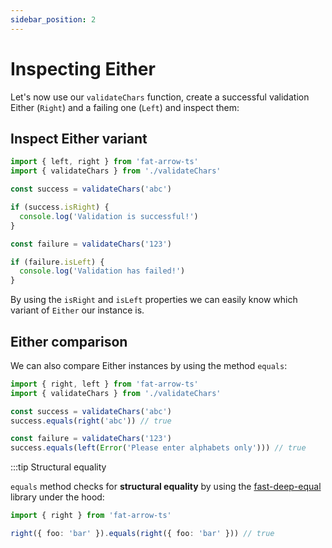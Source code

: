 ```yaml
---
sidebar_position: 2
---
```


# Inspecting Either

Let's now use our `validateChars` function, create a successful validation Either (`Right`) and a failing one (`Left`)
and inspect them:

## Inspect Either variant

```ts
import { left, right } from 'fat-arrow-ts'
import { validateChars } from './validateChars'

const success = validateChars('abc')

if (success.isRight) {
  console.log('Validation is successful!')
}

const failure = validateChars('123')

if (failure.isLeft) {
  console.log('Validation has failed!')
}
```

By using the `isRight` and `isLeft` properties we can easily know which variant of `Either` our instance is.

## Either comparison

We can also compare Either instances by using the method `equals`:

```ts
import { right, left } from 'fat-arrow-ts'
import { validateChars } from './validateChars'

const success = validateChars('abc')
success.equals(right('abc')) // true

const failure = validateChars('123')
success.equals(left(Error('Please enter alphabets only'))) // true
```

:::tip Structural equality

`equals` method checks for **structural equality** by using
the [fast-deep-equal](https://www.npmjs.com/package/fast-deep-equal) library under the hood:

```ts
import { right } from 'fat-arrow-ts'

right({ foo: 'bar' }).equals(right({ foo: 'bar' })) // true
```
